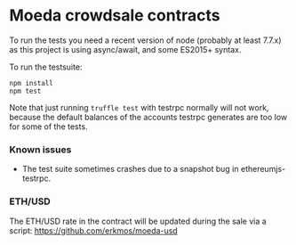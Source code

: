 # Moeda crowdsale contracts

To run the tests you need a recent version of node (probably at least 7.7.x) as this project is using async/await, and some ES2015+ syntax.

To run the testsuite:
```
npm install
npm test
```

Note that just running `truffle test` with testrpc normally will not work, because the default balances of the accounts testrpc generates are too low for some of the tests.

### Known issues

* The test suite sometimes crashes due to a snapshot bug in ethereumjs-testrpc.

### ETH/USD

The ETH/USD rate in the contract will be updated during the sale via a script: https://github.com/erkmos/moeda-usd
